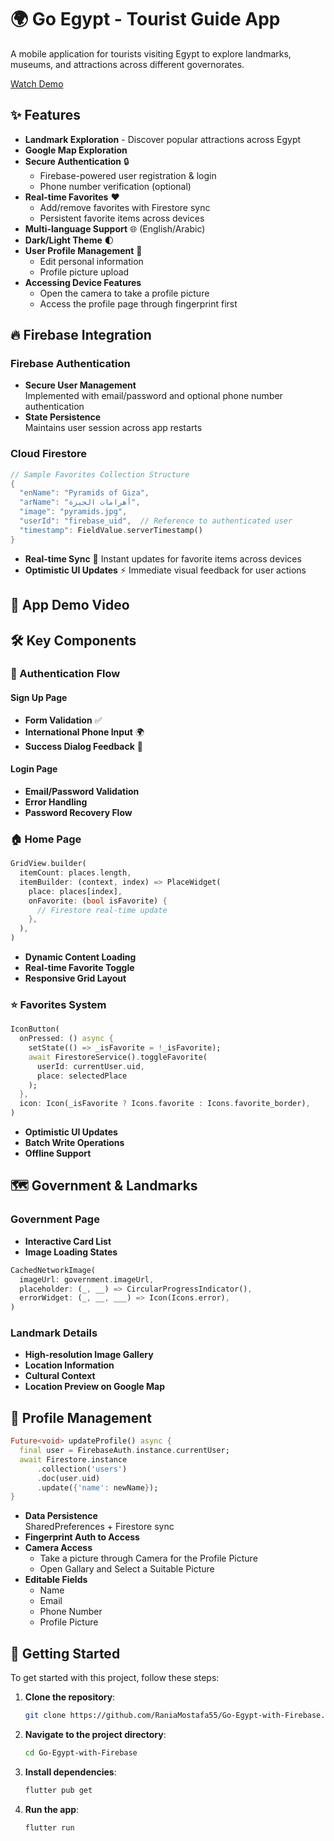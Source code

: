# 🌍 Go Egypt - Tourist Guide App

A mobile application for tourists visiting Egypt to explore landmarks, museums, and attractions across different governorates.

[Watch Demo](https://github.com/user-attachments/assets/1b2decd2-e68b-414f-b0e0-b832ca5d9d03)





## ✨ Features

- **Landmark Exploration** - Discover popular attractions across Egypt
- **Google Map Exploration**
- **Secure Authentication** 🔒
  - Firebase-powered user registration & login
  - Phone number verification (optional)
- **Real-time Favorites** ❤️
  - Add/remove favorites with Firestore sync
  - Persistent favorite items across devices
- **Multi-language Support** 🌐 (English/Arabic)
- **Dark/Light Theme** 🌓
- **User Profile Management** 👤
  - Edit personal information
  - Profile picture upload
- **Accessing Device Features**
  - Open the camera to take a profile picture
  - Access the profile page through fingerprint first

## 🔥 Firebase Integration

### Firebase Authentication

- **Secure User Management**  
  Implemented with email/password and optional phone number authentication
- **State Persistence**  
  Maintains user session across app restarts

### Cloud Firestore

```dart
// Sample Favorites Collection Structure
{
  "enName": "Pyramids of Giza",
  "arName": "أهرامات الجيزة",
  "image": "pyramids.jpg",
  "userId": "firebase_uid",  // Reference to authenticated user
  "timestamp": FieldValue.serverTimestamp()
}
```

- **Real-time Sync** 🔄
  Instant updates for favorite items across devices
- **Optimistic UI Updates** ⚡
  Immediate visual feedback for user actions

## 📱 App Demo Video

## 🛠 Key Components

### 🔐 Authentication Flow

#### Sign Up Page

- **Form Validation** ✅
- **International Phone Input** 🌍
- **Success Dialog Feedback** 💬

#### Login Page

- **Email/Password Validation**
- **Error Handling**
- **Password Recovery Flow**

### 🏠 Home Page

```dart
GridView.builder(
  itemCount: places.length,
  itemBuilder: (context, index) => PlaceWidget(
    place: places[index],
    onFavorite: (bool isFavorite) {
      // Firestore real-time update
    },
  ),
)
```

- **Dynamic Content Loading**
- **Real-time Favorite Toggle**
- **Responsive Grid Layout**

### ⭐ Favorites System

```dart
IconButton(
  onPressed: () async {
    setState(() => _isFavorite = !_isFavorite);
    await FirestoreService().toggleFavorite(
      userId: currentUser.uid,
      place: selectedPlace
    );
  },
  icon: Icon(_isFavorite ? Icons.favorite : Icons.favorite_border),
)
```

- **Optimistic UI Updates**
- **Batch Write Operations**
- **Offline Support**

## 🗺️ Government & Landmarks

### Government Page

- **Interactive Card List**
- **Image Loading States**

```dart
CachedNetworkImage(
  imageUrl: government.imageUrl,
  placeholder: (_, __) => CircularProgressIndicator(),
  errorWidget: (_, __, ___) => Icon(Icons.error),
)
```

### Landmark Details

- **High-resolution Image Gallery**
- **Location Information**
- **Cultural Context**
- **Location Preview on Google Map**

## 👤 Profile Management

```dart
Future<void> updateProfile() async {
  final user = FirebaseAuth.instance.currentUser;
  await Firestore.instance
      .collection('users')
      .doc(user.uid)
      .update({'name': newName});
}
```

- **Data Persistence**  
  SharedPreferences + Firestore sync
- **Fingerprint Auth to Access**
- **Camera Access**
  - Take a picture through Camera for the Profile Picture
  - Open Gallary and Select a Suitable Picture
- **Editable Fields**
  - Name
  - Email
  - Phone Number
  - Profile Picture

## 🚀 Getting Started

To get started with this project, follow these steps:

1. **Clone the repository**:
   ```sh
   git clone https://github.com/RaniaMostafa55/Go-Egypt-with-Firebase.git
   ```
2. **Navigate to the project directory**:
   ```sh
   cd Go-Egypt-with-Firebase
   ```
3. **Install dependencies**:
   ```sh
   flutter pub get
   ```
4. **Run the app**:
   ```sh
   flutter run
   ```
